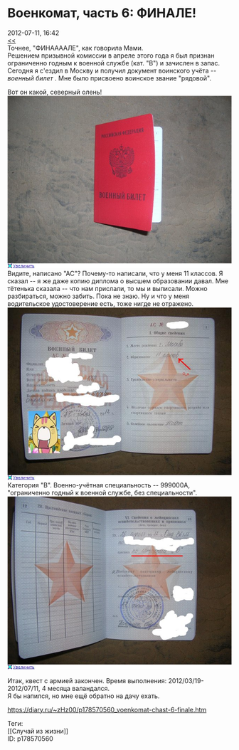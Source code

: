 Военкомат, часть 6: ФИНАЛЕ!
============================

   
 2012-07-11, 16:42   
   [<<](Военкомат,%20часть%205%20Гробовщика%20вызывали)    
 Точнее, "ФИНААААЛЕ", как говорила Мами.   
 Решением призывной комиссии в апреле этого года я был признан ограниченно годным к военной службе (кат. "В") и зачислен в запас. Сегодня я с'ездил в Москву и получил документ воинского учёта --  *военный билет*  . Мне было присвоено воинское звание "рядовой".   
    
 Вот он какой, северный олень!   
  [![](pics/56cefa4e1363t.jpg)](http://radikal.ru/F/s017.radikal.ru/i441/1207/0f/56cefa4e1363.jpg)    
 Видите, написано "АС"? Почему-то написали, что у меня 11 классов. Я сказал -- я же даже копию диплома о высшем образовании давал. Мне тётенька сказала -- что нам прислали, то мы и выписали. Можно разбираться, можно забить. Пока не знаю. Ну и что у меня водительское удостоверение есть, тоже нигде не отражено.   
  [![](pics/10e89320903ft.jpg)](http://radikal.ru/F/i068.radikal.ru/1208/71/10e89320903f.jpg)    
 Категория "В". Военно-учётная специальность -- 999000А, "ограниченно годный к военной службе, без специальности".   
  [![](pics/3ea519e5850at.jpg)](http://radikal.ru/F/s15.radikal.ru/i188/1207/2e/3ea519e5850a.jpg)    
    
   
 Итак, квест с армией закончен. Время выполнения: 2012/03/19-2012/07/11, 4 месяца валандался.   
 Я бы напился, но мне ещё обратно на дачу ехать.   
   
   
   
   
   
    
 <https://diary.ru/~zHz00/p178570560_voenkomat-chast-6-finale.htm>   
   
 Теги:   
 [[Случай из жизни]]   
 ID: p178570560